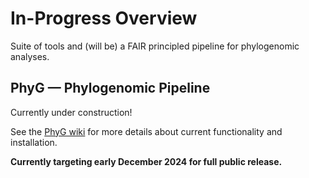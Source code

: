 # In-Progress Overview
Suite of tools and (will be) a FAIR principled pipeline for phylogenomic analyses.


## PhyG &mdash; Phylogenomic Pipeline
Currently under construction!

See the [PhyG wiki](https://github.com/xxmalcala/PhyG/wiki) for more details about current functionality and installation.

**Currently targeting early December 2024 for full public release.**
